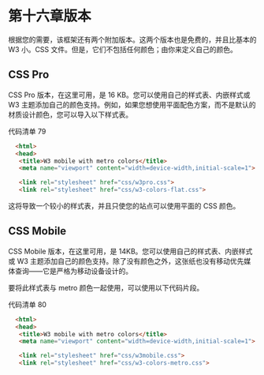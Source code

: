 # 第十六章版本

根据您的需要，该框架还有两个附加版本。这两个版本也是免费的，并且比基本的 W3 小。CSS 文件。但是，它们不包括任何颜色；由你来定义自己的颜色。

## CSS Pro

CSS Pro 版本，在这里可用，是 16 KB。您可以使用自己的样式表、内嵌样式或 W3 主题添加自己的颜色支持。例如，如果您想使用平面配色方案，而不是默认的材质设计颜色，您可以导入以下样式表。

代码清单 79

```html
  <html>
  <head>
   <title>W3 mobile with metro colors</title>      
   <meta name="viewport" content="width=device-width,initial-scale=1">   

   <link rel="stylesheet" href="css/w3pro.css">      
   <link rel="stylesheet" href="css/w3-colors-flat.css"> 

```

这将导致一个较小的样式表，并且只使您的站点可以使用平面的 CSS 颜色。

## CSS Mobile

CSS Mobile 版本，在这里可用，是 14KB。您可以使用自己的样式表、内嵌样式或 W3 主题添加自己的颜色支持。除了没有颜色之外，这张纸也没有移动优先媒体查询——它是严格为移动设备设计的。

要将此样式表与 metro 颜色一起使用，可以使用以下代码片段。

代码清单 80

```html
  <html>
  <head>
   <title>W3 mobile with metro colors</title>      
   <meta name="viewport" content="width=device-width,initial-scale=1">   

   <link rel="stylesheet" href="css/w3mobile.css">      
   <link rel="stylesheet" href="css/w3-colors-metro.css"> 

```